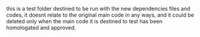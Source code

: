 this is a test folder destined to be run with the new dependencies files and codes, it doesnt relate to the original main code in any ways, and it could be deleted only when the main code it is destined to test has been homologated and approved.